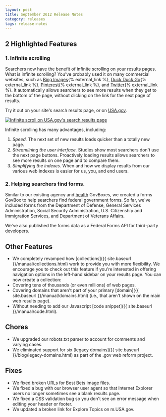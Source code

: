 ```yaml
---
layout: post
title: September 2012 Release Notes
category: releases
tags: release-notes
---
```


## 2 Highlighted Features

### 1. Infinite scrolling

Searchers now have the benefit of infinite scrolling on your results pages. What is infinite scrolling? You've probably used it on many commercial websites, such as [Bing Images](https://www.bing.com/images/search?q=yosemite){% external_link %}, [Duck Duck Go](https://duckduckgo.com/?q=yosemite){% external_link %}, [Pinterest](https://pinterest.com/search/boards/?q=yosemite){% external_link %}, and [Twitter](https://twitter.com/i/#!/search/yosemite){% external_link %}. It automatically allows searchers to see more results when they get to the bottom of the page, without clicking on the link for the next page of results.

Try it out on your site's search results page, or on [USA.gov](https://search.usa.gov/search?affiliate=usagov&amp;query=yosemite).

[![Infinite scroll on USA.gov's search results page](https://d3qcdigd1fhos0.cloudfront.net/blog/img/tumblr_mb2awk8xwU1qid15q.png)](https://search.usa.gov/search?affiliate=usagov&amp;query=yosemite)

Infinite scrolling has many advantages, including:

1. *Speed.* The next set of new results loads quicker than a totally new page.
1. *Streamlining the user interface.* Studies show most searchers don't use the next page buttons. Proactively loading results allows searchers to see more results on one page and to compare them.
1. *Simplifying the indexes.* When and how we display results from our various web indexes is easier for us, you, and end users. 

### 2. Helping searchers find forms.

Similar to our existing agency and [health](https://search.usa.gov/search?affiliate=usagov&amp;query=diabetes) GovBoxes, we created a forms GovBox to help searchers find federal government forms. So far, we've included forms from the Department of Defense, General Services Administration, Social Security Administration, U.S. Citizenship and Immigration Services, and Department of Veterans Affairs.

We've also published the forms data as a Federal Forms API for third-party developers.

## Other Features

* We completely revamped how [collections]({{ site.baseurl }}/manual/collections.html) work to provide you with more flexibility. We encourage you to check out this feature if you're interested in offering  navigation options in the left-hand sidebar on your results page. You can now create a collection:
* Covering tens of thousands (or even millions) of web pages.
* Covering domains that aren't part of your primary [domain]({{ site.baseurl }}/manual/domains.html) (i.e., that aren't shown on the main web results page). 
* Without needing to add our Javascript [code snippet]({{ site.baseurl }}/manual/code.html).

## Chores

* We upgraded our robots.txt parser to account for comments and varying cases.
* We eliminated support for six [legacy domains]({{ site.baseurl }}/blog/legacy-domains.html) as part of the .gov web reform project.

## Fixes

* We fixed broken URLs for Best Bets image files.
* We fixed a bug with our browser user agent so that Internet Explorer users no longer sometimes see a blank results page.
* We fixed a CSS validation bug so you don't see an error message when editing your header or footer.
* We updated a broken link for Explore Topics on m.USA.gov.